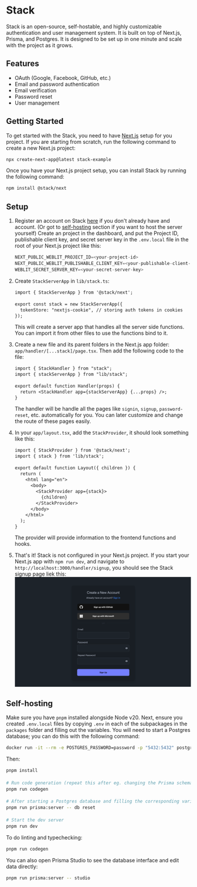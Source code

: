 # Stack

Stack is an open-source, self-hostable, and highly customizable authentication and user management system. It is built on top of Next.js, Prisma, and Postgres. It is designed to be set up in one minute and scale with the project as it grows.

## Features

- OAuth (Google, Facebook, GitHub, etc.)
- Email and password authentication
- Email verification
- Password reset
- User management

## Getting Started


To get started with the Stack, you need to have [Next.js](https://nextjs.org/docs) setup for you project. If you are starting from scratch, run the following command to create a new Next.js project:
  
```bash
npx create-next-app@latest stack-example
```

Once you have your Next.js project setup, you can install Stack by running the following command:

```bash
npm install @stack/next
```

## Setup

1. Register an account on Stack [here](https://stackframe.co) if you don't already have and account. (Or got to [self-hosting](#self-hosting) section if you want to host the server yourself) Create an project in the dashboard, and put the Project ID, publishable client key, and secret server key in the `.env.local` file in the root of your Next.js project like this:

    ```javascript
    NEXT_PUBLIC_WEBLIT_PROJECT_ID=<your-project-id>
    NEXT_PUBLIC_WEBLIT_PUBLISHABLE_CLIENT_KEY=<your-publishable-client-key>
    WEBLIT_SECRET_SERVER_KEY=<your-secret-server-key>
    ```

2. Create `StackServerApp` in `lib/stack.ts`:
  
    ```tsx
    import { StackServerApp } from '@stack/next';

    export const stack = new StackServerApp({
      tokenStore: "nextjs-cookie", // storing auth tokens in cookies
    });
    ```
  
    This will create a server app that handles all the server side functions. You can import it from other files to use the functions bind to it.

3. Create a new file and its parent folders in the Next.js app folder: `app/handler/[...stack]/page.tsx`. Then add the following code to the file: 

    ```tsx
    import { StackHandler } from "stack";
    import { stackServerApp } from "lib/stack";

    export default function Handler(props) {
      return <StackHandler app={stackServerApp} {...props} />;
    }
    ```

    The handler will be handle all the pages like `signin`, `signup`, `password-reset`, etc. automatically for you. You can later customize and change the route of these pages easily.


4. In your `app/layout.tsx`, add the `StackProvider`, it should look something like this:
    ```tsx
    import { StackProvider } from '@stack/next';
    import { stack } from 'lib/stack';

    export default function Layout({ children }) {
      return (
        <html lang="en">
          <body>
            <StackProvider app={stack}>
              {children}
            </StackProvider>
          </body>
        </html>
      );
    }
    ```

    The provider will provide information to the frontend functions and hooks.

5. That's it! Stack is not configured in your Next.js project. If you start your Next.js app with `npm run dev`, and navigate to `http://localhost:3000/handler/signup`, you should see the Stack signup page liek this:
    ![Stack sign up page](./assets/signup-page.png)


## Self-hosting

Make sure you have `pnpm` installed alongside Node v20. Next, ensure you created `.env.local` files by copying `.env` in each of the subpackages in the `packages` folder and filling out the variables. You will need to start a Postgres database; you can do this with the following command:

```sh
docker run -it --rm -e POSTGRES_PASSWORD=password -p "5432:5432" postgres
```

Then:

```sh
pnpm install

# Run code generation (repeat this after eg. changing the Prisma schema)
pnpm run codegen

# After starting a Postgres database and filling the corresponding variables in .env.local, push the schema to the database:
pnpm run prisma:server -- db reset

# Start the dev server
pnpm run dev
```

To do linting and typechecking:

```sh
pnpm run codegen
```

You can also open Prisma Studio to see the database interface and edit data directly:

```sh
pnpm run prisma:server -- studio
```

